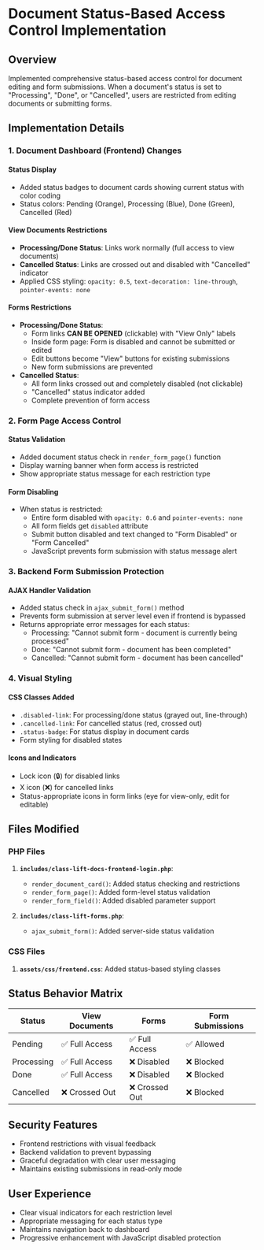 # Document Status-Based Access Control Implementation

## Overview
Implemented comprehensive status-based access control for document editing and form submissions. When a document's status is set to "Processing", "Done", or "Cancelled", users are restricted from editing documents or submitting forms.

## Implementation Details

### 1. Document Dashboard (Frontend) Changes

#### Status Display
- Added status badges to document cards showing current status with color coding
- Status colors: Pending (Orange), Processing (Blue), Done (Green), Cancelled (Red)

#### View Documents Restrictions

- **Processing/Done Status**: Links work normally (full access to view documents)
- **Cancelled Status**: Links are crossed out and disabled with "Cancelled" indicator
- Applied CSS styling: `opacity: 0.5`, `text-decoration: line-through`, `pointer-events: none`

#### Forms Restrictions
- **Processing/Done Status**: 
  - Form links **CAN BE OPENED** (clickable) with "View Only" labels
  - Inside form page: Form is disabled and cannot be submitted or edited
  - Edit buttons become "View" buttons for existing submissions
  - New form submissions are prevented
- **Cancelled Status**:
  - All form links crossed out and completely disabled (not clickable)
  - "Cancelled" status indicator added
  - Complete prevention of form access

### 2. Form Page Access Control

#### Status Validation
- Added document status check in `render_form_page()` function
- Display warning banner when form access is restricted
- Show appropriate status message for each restriction type

#### Form Disabling
- When status is restricted:
  - Entire form disabled with `opacity: 0.6` and `pointer-events: none`
  - All form fields get `disabled` attribute
  - Submit button disabled and text changed to "Form Disabled" or "Form Cancelled"
  - JavaScript prevents form submission with status message alert

### 3. Backend Form Submission Protection

#### AJAX Handler Validation
- Added status check in `ajax_submit_form()` method
- Prevents form submission at server level even if frontend is bypassed
- Returns appropriate error messages for each status:
  - Processing: "Cannot submit form - document is currently being processed"
  - Done: "Cannot submit form - document has been completed" 
  - Cancelled: "Cannot submit form - document has been cancelled"

### 4. Visual Styling

#### CSS Classes Added
- `.disabled-link`: For processing/done status (grayed out, line-through)
- `.cancelled-link`: For cancelled status (red, crossed out)
- `.status-badge`: For status display in document cards
- Form styling for disabled states

#### Icons and Indicators
- Lock icon (🔒) for disabled links
- X icon (❌) for cancelled links  
- Status-appropriate icons in form links (eye for view-only, edit for editable)

## Files Modified

### PHP Files
1. **`includes/class-lift-docs-frontend-login.php`**:
   - `render_document_card()`: Added status checking and restrictions
   - `render_form_page()`: Added form-level status validation
   - `render_form_field()`: Added disabled parameter support

2. **`includes/class-lift-forms.php`**:
   - `ajax_submit_form()`: Added server-side status validation

### CSS Files
1. **`assets/css/frontend.css`**: Added status-based styling classes

## Status Behavior Matrix

| Status | View Documents | Forms | Form Submissions |
|--------|---------------|-------|-----------------|
| Pending | ✅ Full Access | ✅ Full Access | ✅ Allowed |
| Processing | ✅ Full Access | ❌ Disabled | ❌ Blocked |
| Done | ✅ Full Access | ❌ Disabled | ❌ Blocked |
| Cancelled | ❌ Crossed Out | ❌ Crossed Out | ❌ Blocked |

## Security Features
- Frontend restrictions with visual feedback
- Backend validation to prevent bypassing
- Graceful degradation with clear user messaging
- Maintains existing submissions in read-only mode

## User Experience
- Clear visual indicators for each restriction level
- Appropriate messaging for each status type
- Maintains navigation back to dashboard
- Progressive enhancement with JavaScript disabled protection
